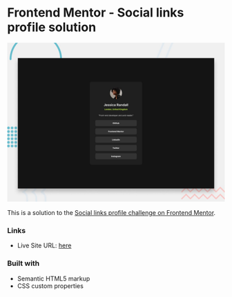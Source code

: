 # Frontend Mentor - Social links profile solution


![Design preview for the Social links profile coding challenge](./preview.jpg)

This is a solution to the [Social links profile challenge on Frontend Mentor](https://www.frontendmentor.io/challenges/social-links-profile-UG32l9m6dQ). 

### Links

- Live Site URL: [here](https://socila-links-profile5.netlify.app/)



### Built with

- Semantic HTML5 markup
- CSS custom properties




